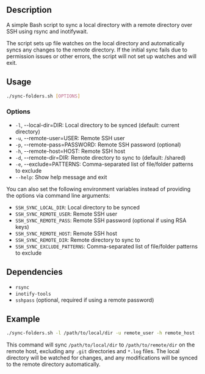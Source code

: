 ## Description

A simple Bash script to sync a local directory with a remote directory over SSH using rsync and inotifywait. 

The script sets up file watches on the local directory and automatically syncs any changes to the remote directory. 
If the initial sync fails due to permission issues or other errors, the script will not set up watches and will exit.

## Usage

```bash
./sync-folders.sh [OPTIONS]
```

### Options

- `-l`, --local-dir=DIR: Local directory to be synced (default: current directory)
- `-u`, --remote-user=USER: Remote SSH user
- `-p`, --remote-pass=PASSWORD: Remote SSH password (optional)
- `-h`, --remote-host=HOST: Remote SSH host
- `-d`, --remote-dir=DIR: Remote directory to sync to (default: /shared)
- `-e`, --exclude=PATTERNS: Comma-separated list of file/folder patterns to exclude
- `--help`: Show help message and exit

You can also set the following environment variables instead of providing the options via command line arguments:

- `SSH_SYNC_LOCAL_DIR`: Local directory to be synced
- `SSH_SYNC_REMOTE_USER`: Remote SSH user
- `SSH_SYNC_REMOTE_PASS`: Remote SSH password (optional if using RSA keys)
- `SSH_SYNC_REMOTE_HOST`: Remote SSH host
- `SSH_SYNC_REMOTE_DIR`: Remote directory to sync to
- `SSH_SYNC_EXCLUDE_PATTERNS`: Comma-separated list of file/folder patterns to exclude

## Dependencies

- `rsync`
- `inotify-tools`
- `sshpass` (optional, required if using a remote password)

## Example

```bash
./sync-folders.sh -l /path/to/local/dir -u remote_user -h remote_host -d /path/to/remote/dir -e ".git,*.log"
```

This command will sync `/path/to/local/dir` to `/path/to/remote/dir` on the remote host, excluding any `.git` directories and `*.log` files. 
The local directory will be watched for changes, and any modifications will be synced to the remote directory automatically.


